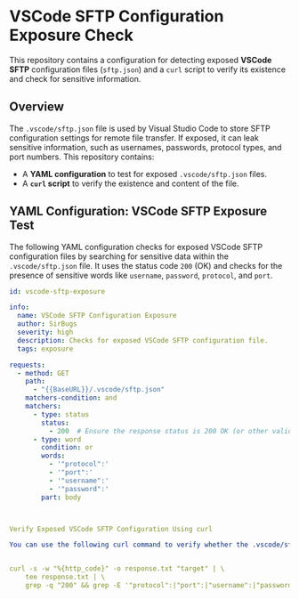 # VSCode SFTP Configuration Exposure Check

This repository contains a configuration for detecting exposed **VSCode SFTP** configuration files (`sftp.json`) and a `curl` script to verify its existence and check for sensitive information.

## Overview

The `.vscode/sftp.json` file is used by Visual Studio Code to store SFTP configuration settings for remote file transfer. If exposed, it can leak sensitive information, such as usernames, passwords, protocol types, and port numbers. This repository contains:

- A **YAML configuration** to test for exposed `.vscode/sftp.json` files.
- A **`curl` script** to verify the existence and content of the file.

## YAML Configuration: VSCode SFTP Exposure Test

The following YAML configuration checks for exposed VSCode SFTP configuration files by searching for sensitive data within the `.vscode/sftp.json` file. It uses the status code `200` (OK) and checks for the presence of sensitive words like `username`, `password`, `protocol`, and `port`.

```yaml
id: vscode-sftp-exposure

info:
  name: VSCode SFTP Configuration Exposure
  author: SirBugs
  severity: high
  description: Checks for exposed VSCode SFTP configuration file.
  tags: exposure

requests:
  - method: GET
    path:
      - "{{BaseURL}}/.vscode/sftp.json"
    matchers-condition: and
    matchers:
      - type: status
        status:
          - 200  # Ensure the response status is 200 OK (or other valid success status)
      - type: word
        condition: or
        words:
          - '"protocol":'
          - '"port":'
          - '"username":'
          - '"password":'
        part: body



Verify Exposed VSCode SFTP Configuration Using curl

You can use the following curl command to verify whether the .vscode/sftp.json file is exposed and contains sensitive information:


curl -s -w "%{http_code}" -o response.txt "target" | \
    tee response.txt | \
    grep -q "200" && grep -E '"protocol":|"port":|"username":|"password":' response.txt && echo "Sensitive information found" || echo "No sensitive information found or 404"
